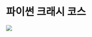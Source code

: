 # 파이썬 크래시 코스

[![](https://contents.kyobobook.co.kr/sih/fit-in/458x0/pdt/9791169211277.jpg)](https://product.kyobobook.co.kr/detail/S000203377358)
